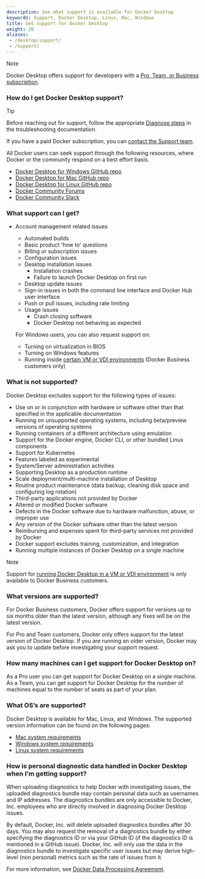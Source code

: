 ```yaml
---
description: See what support is available for Docker Desktop
keywords: Support, Docker Desktop, Linux, Mac, Windows
title: Get support for Docker Desktop
weight: 20
aliases:
 - /desktop/support/
 - /support/
---
```


> [!NOTE]
> 
> Docker Desktop offers support for developers with a [Pro, Team, or Business subscription](https://www.docker.com/pricing?utm_source=docker&utm_medium=webreferral&utm_campaign=docs_driven_upgrade_desktop_support).

### How do I get Docker Desktop support?

> [!TIP]
>
> Before reaching out for support, follow the appropriate [Diagnose steps](/manuals/desktop/troubleshoot-and-support/troubleshoot/_index.md#diagnose) in the troubleshooting documentation. 

If you have a paid Docker subscription, you can [contact the Support team](https://hub.docker.com/support/contact/).

All Docker users can seek support through the following resources, where Docker or the community respond on a best effort basis.
   - [Docker Desktop for Windows GitHub repo](https://github.com/docker/for-win) 
   - [Docker Desktop for Mac GitHub repo](https://github.com/docker/for-mac)
   - [Docker Desktop for Linux GitHub repo](https://github.com/docker/desktop-linux)
   - [Docker Community Forums](https://forums.docker.com/)
   - [Docker Community Slack](http://dockr.ly/comm-slack)


### What support can I get?

- Account management related issues
   - Automated builds
   - Basic product 'how to' questions
   - Billing or subscription issues
   - Configuration issues
   - Desktop installation issues
      - Installation crashes
      - Failure to launch Docker Desktop on first run
   - Desktop update issues
   - Sign-in issues in both the command line interface and Docker Hub user interface
   - Push or pull issues, including rate limiting
   - Usage issues
      - Crash closing software
      - Docker Desktop not behaving as expected

   For Windows users, you can also request support on:
   - Turning on virtualization in BIOS
   - Turning on Windows features
   - Running inside [certain VM or VDI environments](/manuals/desktop/setup/vm-vdi.md) (Docker Business customers only)

### What is not supported?

Docker Desktop excludes support for the following types of issues:

- Use on or in conjunction with hardware or software other than that specified in the applicable documentation
- Running on unsupported operating systems, including beta/preview versions of operating systems
- Running containers of a different architecture using emulation
- Support for the Docker engine, Docker CLI, or other bundled Linux components
- Support for Kubernetes
- Features labeled as experimental
- System/Server administration activities
- Supporting Desktop as a production runtime
- Scale deployment/multi-machine installation of Desktop
- Routine product maintenance (data backup, cleaning disk space and configuring log rotation)
- Third-party applications not provided by Docker
- Altered or modified Docker software
- Defects in the Docker software due to hardware malfunction, abuse, or improper use
- Any version of the Docker software other than the latest version
- Reimbursing and expenses spent for third-party services not provided by Docker
- Docker support excludes training, customization, and integration
- Running multiple instances of Docker Desktop on a single machine

> [!NOTE]
>
> Support for [running Docker Desktop in a VM or VDI environment](/manuals/desktop/setup/vm-vdi.md) is only available to Docker Business customers.

### What versions are supported?

For Docker Business customers, Docker offers support for versions up to six months older than the latest version, although any fixes will be on the latest version.

For Pro and Team customers, Docker only offers support for the latest version of Docker Desktop. If you are running an older version, Docker may ask you to update before investigating your support request.

### How many machines can I get support for Docker Desktop on?

As a Pro user you can get support for Docker Desktop on a single machine.
As a Team, you can get support for Docker Desktop for the number of machines equal to the number of seats as part of your plan.

### What OS’s are supported?

Docker Desktop is available for Mac, Linux, and Windows. The supported version information can be found on the following pages:

- [Mac system requirements](/manuals/desktop/setup/install/mac-install.md#system-requirements)
- [Windows system requirements](/manuals/desktop/setup/install/windows-install.md#system-requirements)
- [Linux system requirements](/manuals/desktop/setup/install/linux/_index.md#system-requirements)

### How is personal diagnostic data handled in Docker Desktop when I'm getting support?

When uploading diagnostics to help Docker with investigating issues, the uploaded diagnostics bundle may contain personal data such as usernames and IP addresses. The diagnostics bundles are only accessible to Docker, Inc.
employees who are directly involved in diagnosing Docker Desktop issues.

By default, Docker, Inc. will delete uploaded diagnostics bundles after 30 days. You may also request the removal of a diagnostics bundle by either specifying the diagnostics ID or via your GitHub ID (if the diagnostics ID is mentioned in a GitHub issue). Docker, Inc. will only use the data in the diagnostics bundle to investigate specific user issues but may derive high-level (non personal) metrics such as the rate of issues from it.

For more information, see [Docker Data Processing Agreement](https://www.docker.com/legal/data-processing-agreement).
